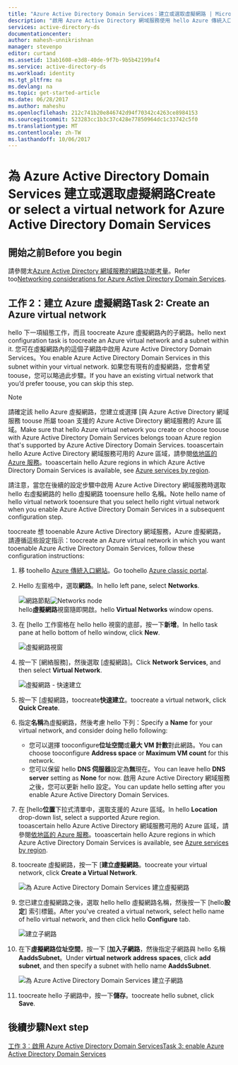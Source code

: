 ```yaml
---
title: "Azure Active Directory Domain Services：建立或選取虛擬網路 | Microsoft Docs"
description: "啟用 Azure Active Directory 網域服務使用 hello Azure 傳統入口網站"
services: active-directory-ds
documentationcenter: 
author: mahesh-unnikrishnan
manager: stevenpo
editor: curtand
ms.assetid: 13ab1608-e3d8-40de-9f7b-9b5b42199af4
ms.service: active-directory-ds
ms.workload: identity
ms.tgt_pltfrm: na
ms.devlang: na
ms.topic: get-started-article
ms.date: 06/28/2017
ms.author: maheshu
ms.openlocfilehash: 212c741b20e846742d94f70342c4263ce8984153
ms.sourcegitcommit: 523283cc1b3c37c428e77850964dc1c33742c5f0
ms.translationtype: MT
ms.contentlocale: zh-TW
ms.lasthandoff: 10/06/2017
---
```

# <a name="create-or-select-a-virtual-network-for-azure-active-directory-domain-services"></a><span data-ttu-id="dad2d-103">為 Azure Active Directory Domain Services 建立或選取虛擬網路</span><span class="sxs-lookup"><span data-stu-id="dad2d-103">Create or select a virtual network for Azure Active Directory Domain Services</span></span>
## <a name="before-you-begin"></a><span data-ttu-id="dad2d-104">開始之前</span><span class="sxs-lookup"><span data-stu-id="dad2d-104">Before you begin</span></span>
<span data-ttu-id="dad2d-105">請參閱太[Azure Active Directory 網域服務的網路功能考量](active-directory-ds-networking.md)。</span><span class="sxs-lookup"><span data-stu-id="dad2d-105">Refer too[Networking considerations for Azure Active Directory Domain Services](active-directory-ds-networking.md).</span></span>

## <a name="task-2-create-an-azure-virtual-network"></a><span data-ttu-id="dad2d-106">工作 2：建立 Azure 虛擬網路</span><span class="sxs-lookup"><span data-stu-id="dad2d-106">Task 2: Create an Azure virtual network</span></span>
<span data-ttu-id="dad2d-107">hello 下一項組態工作，而且 toocreate Azure 虛擬網路內的子網路。</span><span class="sxs-lookup"><span data-stu-id="dad2d-107">hello next configuration task is toocreate an Azure virtual network and a subnet within it.</span></span> <span data-ttu-id="dad2d-108">您可在虛擬網路內的這個子網路中啟用 Azure Active Directory Domain Services。</span><span class="sxs-lookup"><span data-stu-id="dad2d-108">You enable Azure Active Directory Domain Services in this subnet within your virtual network.</span></span> <span data-ttu-id="dad2d-109">如果您有現有的虛擬網路，您會希望 toouse，您可以略過此步驟。</span><span class="sxs-lookup"><span data-stu-id="dad2d-109">If you have an existing virtual network that you’d prefer toouse, you can skip this step.</span></span>

> [!NOTE]
> <span data-ttu-id="dad2d-110">請確定該 hello Azure 虛擬網路，您建立或選擇 [與 Azure Active Directory 網域服務 toouse 所屬 tooan 支援的 Azure Active Directory 網域服務的 Azure 區域。</span><span class="sxs-lookup"><span data-stu-id="dad2d-110">Make sure that hello Azure virtual network you create or choose toouse with Azure Active Directory Domain Services belongs tooan Azure region that's supported by Azure Active Directory Domain Services.</span></span> <span data-ttu-id="dad2d-111">tooascertain hello Azure Active Directory 網域服務可用的 Azure 區域，請參閱[依地區的 Azure 服務](https://azure.microsoft.com/regions/#services/)。</span><span class="sxs-lookup"><span data-stu-id="dad2d-111">tooascertain hello Azure regions in which Azure Active Directory Domain Services is available, see [Azure services by region](https://azure.microsoft.com/regions/#services/).</span></span>
>
><span data-ttu-id="dad2d-112">請注意，當您在後續的設定步驟中啟用 Azure Active Directory 網域服務時選取 hello 右虛擬網路的 hello 虛擬網路 tooensure hello 名稱。</span><span class="sxs-lookup"><span data-stu-id="dad2d-112">Note hello name of hello virtual network tooensure that you select hello right virtual network when you enable Azure Active Directory Domain Services in a subsequent configuration step.</span></span>


<span data-ttu-id="dad2d-113">toocreate 想 tooenable Azure Active Directory 網域服務，Azure 虛擬網路，請遵循這些設定指示：</span><span class="sxs-lookup"><span data-stu-id="dad2d-113">toocreate an Azure virtual network in which you want tooenable Azure Active Directory Domain Services, follow these configuration instructions:</span></span>

1. <span data-ttu-id="dad2d-114">移 toohello [Azure 傳統入口網站](https://manage.windowsazure.com)。</span><span class="sxs-lookup"><span data-stu-id="dad2d-114">Go toohello [Azure classic portal](https://manage.windowsazure.com).</span></span>
2. <span data-ttu-id="dad2d-115">Hello 左窗格中，選取**網路**。</span><span class="sxs-lookup"><span data-stu-id="dad2d-115">In hello left pane, select **Networks**.</span></span>

    <span data-ttu-id="dad2d-116">![網路節點](./media/active-directory-domain-services-getting-started/networks-node.png)</span><span class="sxs-lookup"><span data-stu-id="dad2d-116">![Networks node](./media/active-directory-domain-services-getting-started/networks-node.png)</span></span>  
    <span data-ttu-id="dad2d-117">hello**虛擬網路**視窗隨即開啟。</span><span class="sxs-lookup"><span data-stu-id="dad2d-117">hello **Virtual Networks** window opens.</span></span>
3. <span data-ttu-id="dad2d-118">在 [hello 工作窗格在 hello hello 視窗的底部，按一下**新增**。</span><span class="sxs-lookup"><span data-stu-id="dad2d-118">In hello task pane at hello bottom of hello window, click **New**.</span></span>

    ![虛擬網路視窗](./media/active-directory-domain-services-getting-started/virtual-networks.png)
4. <span data-ttu-id="dad2d-120">按一下 [網絡服務]，然後選取 [虛擬網路]。</span><span class="sxs-lookup"><span data-stu-id="dad2d-120">Click **Network Services**, and then select **Virtual Network**.</span></span>

    ![虛擬網路 - 快速建立](./media/active-directory-domain-services-getting-started/virtual-network-quickcreate.png)
5. <span data-ttu-id="dad2d-122">按一下 [虛擬網路，toocreate**快速建立**。</span><span class="sxs-lookup"><span data-stu-id="dad2d-122">toocreate a virtual network, click **Quick Create**.</span></span>

6. <span data-ttu-id="dad2d-123">指定**名稱**為虛擬網路，然後考慮 hello 下列：</span><span class="sxs-lookup"><span data-stu-id="dad2d-123">Specify a **Name** for your virtual network, and consider doing hello following:</span></span>
    * <span data-ttu-id="dad2d-124">您可以選擇 tooconfigure**位址空間**或**最大 VM 計數**對此網路。</span><span class="sxs-lookup"><span data-stu-id="dad2d-124">You can choose tooconfigure **Address space** or **Maximum VM count** for this network.</span></span>
    * <span data-ttu-id="dad2d-125">您可以保留 hello **DNS 伺服器**設定為**無**現在。</span><span class="sxs-lookup"><span data-stu-id="dad2d-125">You can leave hello **DNS server** setting as **None** for now.</span></span> <span data-ttu-id="dad2d-126">啟用 Azure Active Directory 網域服務之後，您可以更新 hello 設定。</span><span class="sxs-lookup"><span data-stu-id="dad2d-126">You can update hello setting after you enable Azure Active Directory Domain Services.</span></span>
7. <span data-ttu-id="dad2d-127">在 [hello**位置**下拉式清單中，選取支援的 Azure 區域。</span><span class="sxs-lookup"><span data-stu-id="dad2d-127">In hello **Location** drop-down list, select a supported Azure region.</span></span>  
    <span data-ttu-id="dad2d-128">tooascertain hello Azure Active Directory 網域服務可用的 Azure 區域，請參閱[依地區的 Azure 服務](https://azure.microsoft.com/regions/#services/)。</span><span class="sxs-lookup"><span data-stu-id="dad2d-128">tooascertain hello Azure regions in which Azure Active Directory Domain Services is available, see [Azure services by region](https://azure.microsoft.com/regions/#services/).</span></span>
8. <span data-ttu-id="dad2d-129">toocreate 虛擬網路，按一下 [**建立虛擬網路**。</span><span class="sxs-lookup"><span data-stu-id="dad2d-129">toocreate your virtual network, click **Create a Virtual Network**.</span></span>

    ![為 Azure Active Directory Domain Services 建立虛擬網路](./media/active-directory-domain-services-getting-started/create-vnet.png)
9. <span data-ttu-id="dad2d-131">您已建立虛擬網路之後，選取 hello hello 虛擬網路名稱，然後按一下 [hello**設定**] 索引標籤。</span><span class="sxs-lookup"><span data-stu-id="dad2d-131">After you've created a virtual network, select hello name of hello virtual network, and then click hello **Configure** tab.</span></span>

    ![建立子網路](./media/active-directory-domain-services-getting-started/create-vnet-properties.png)
10. <span data-ttu-id="dad2d-133">在下**虛擬網路位址空間**，按一下 [**加入子網路**，然後指定子網路與 hello 名稱**AaddsSubnet**。</span><span class="sxs-lookup"><span data-stu-id="dad2d-133">Under **virtual network address spaces**, click **add subnet**, and then specify a subnet with hello name **AaddsSubnet**.</span></span>

    ![為 Azure Active Directory Domain Services 建立子網路](./media/active-directory-domain-services-getting-started/create-vnet-add-subnet.png)

11. <span data-ttu-id="dad2d-135">toocreate hello 子網路中，按一下**儲存**。</span><span class="sxs-lookup"><span data-stu-id="dad2d-135">toocreate hello subnet, click **Save**.</span></span>


## <a name="next-step"></a><span data-ttu-id="dad2d-136">後續步驟</span><span class="sxs-lookup"><span data-stu-id="dad2d-136">Next step</span></span>
[<span data-ttu-id="dad2d-137">工作 3︰啟用 Azure Active Directory Domain Services</span><span class="sxs-lookup"><span data-stu-id="dad2d-137">Task 3: enable Azure Active Directory Domain Services</span></span>](active-directory-ds-getting-started-enableaadds.md)
